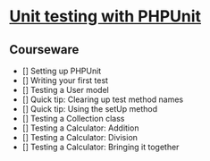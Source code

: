 # [Unit testing with PHPUnit](https://www.codecourse.com/lessons/unit-testing-with-php-unit)

## Courseware

- [] Setting up PHPUnit
- [] Writing your first test
- [] Testing a User model
- [] Quick tip: Clearing up test method names
- [] Quick tip: Using the setUp method
- [] Testing a Collection class
- [] Testing a Calculator: Addition
- [] Testing a Calculator: Division
- [] Testing a Calculator: Bringing it together
